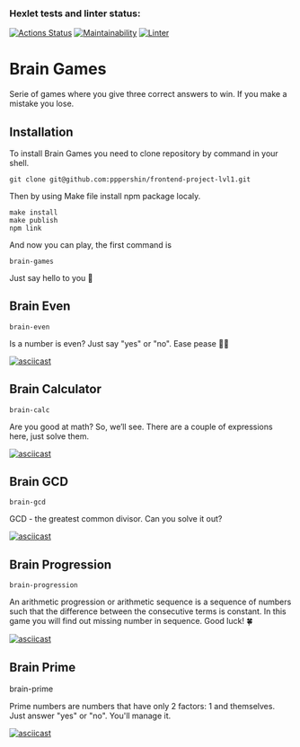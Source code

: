 ### Hexlet tests and linter status:
[![Actions Status](https://github.com/pppershin/frontend-project-lvl1/workflows/hexlet-check/badge.svg)](https://github.com/pppershin/frontend-project-lvl1/actions)
[![Maintainability](https://api.codeclimate.com/v1/badges/808a640a88bf26dfb1ef/maintainability)](https://codeclimate.com/github/pppershin/frontend-project-lvl1/maintainability)
[![Linter](https://github.com/pppershin/frontend-project-lvl1/actions/workflows/nodejs.yml/badge.svg?event=push)](https://github.com/pppershin/frontend-project-lvl1/actions)

# Brain Games

Serie of games where you give three correct answers to win. If you make a mistake you lose.

## Installation

To install Brain Games you need to clone repository by command in your shell.

	git clone git@github.com:pppershin/frontend-project-lvl1.git

Then by using Make file install npm package localy.

	make install
	make publish
	npm link

And now you can play, the first command is

	brain-games

Just say hello to you :wave:

## Brain Even

	brain-even

Is a number is even? Just say "yes" or "no". Ease pease :lemon::sweat_drops:

[![asciicast](https://asciinema.org/a/490263.svg)](https://asciinema.org/a/490263)

## Brain Calculator

	brain-calc

Are you good at math? So, we’ll see. There are a couple of expressions here, just solve them.

[![asciicast](https://asciinema.org/a/490448.svg)](https://asciinema.org/a/490448)

## Brain GCD

	brain-gcd

GCD - the greatest common divisor. Can you solve it out?

[![asciicast](https://asciinema.org/a/490988.svg)](https://asciinema.org/a/490988)

## Brain Progression

	brain-progression

An arithmetic progression or arithmetic sequence is a sequence of numbers such that the difference between the consecutive terms is constant. In this game you will find out missing number in sequence. Good luck! :four_leaf_clover:

[![asciicast](https://asciinema.org/a/491056.svg)](https://asciinema.org/a/491056)

## Brain Prime

  brain-prime

Prime numbers are numbers that have only 2 factors: 1 and themselves. Just answer "yes" or "no". You'll manage it.

[![asciicast](https://asciinema.org/a/491136.svg)](https://asciinema.org/a/491136)
